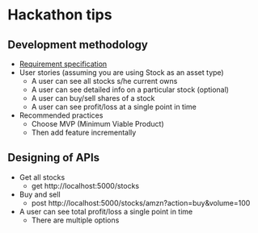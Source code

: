 # Hackathon tips

## Development methodology

- [Requirement specification](https://bitbucket.org/neuedamats/portfoliomanager/src/master/)
- User stories (assuming you are using Stock as an asset type)
  - A user can see all stocks s/he current owns
  - A user can see detailed info on a particular stock (optional)
  - A user can buy/sell shares of a stock
  - A user can see profit/loss at a single point in time
- Recommended practices
  - Choose MVP (Minimum Viable Product)
  - Then add feature incrementally

## Designing of APIs

- Get all stocks
  - get http://localhost:5000/stocks
- Buy and sell 
  - post http://localhost:5000/stocks/amzn?action=buy&volume=100
- A user can see total profit/loss a single point in time
  - There are multiple options

